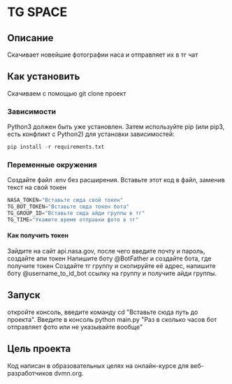 # TG SPACE

## Описание
Скачивает новейшие фотографии наса и отправляет их в тг чат
## Как установить
Скачиваем с помощью git clone проект
### Зависимости
Python3 должен быть уже установлен. Затем используйте pip (или pip3, есть конфликт с Python2) для установки зависимостей:
```python
pip install -r requirements.txt
```
### Переменные окружения
Создайте файл .env без расширения.
Вставьте этот код в файл, заменив текст на свой токен
```python
NASA_TOKEN="Вставьте сюда свой токен"
TG_BOT_TOKEN="Вставьте сюда токен бота"
TG_GROUP_ID="Вставьте сюда айди группы в тг"
TG_TIME="Укажите время отправки фото в тг"
```
#### Как получить токен
  Зайдите на сайт api.nasa.gov, после чего введите почту и пароль, создайте апи токен
  Напишите боту @BotFather и создайте бота, где получите токен
  Создайте тг группу и скопируйте её адрес, напишите боту @username_to_id_bot ссылку на группу и получите айди группы.
## Запуск
откройте консоль, введите команду cd "Вставьте сюда путь до проекта".
Введите в консоль python main.py "Раз в сколько часов бот отправляет фото или не указывайте вообще"
## Цель проекта
Код написан в образовательных целях на онлайн-курсе для веб-разработчиков dvmn.org.